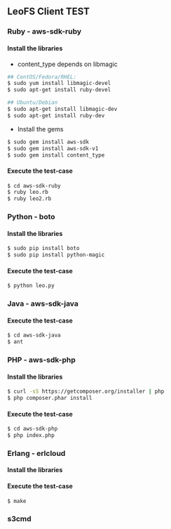 ## LeoFS Client TEST

### Ruby - aws-sdk-ruby
#### Install the libraries

* content_type depends on libmagic

```bash
## CentOS/Fedora/RHEL: 
$ sudo yum install libmagic-devel
$ sudo apt-get install ruby-devel

## Ubuntu/Debian
$ sudo apt-get install libmagic-dev
$ sudo apt-get install ruby-dev
```

* Install the gems

```bash
$ sudo gem install aws-sdk
$ sudo gem install aws-sdk-v1
$ sudo gem install content_type
```

#### Execute the test-case

```bash
$ cd aws-sdk-ruby
$ ruby leo.rb
$ ruby leo2.rb
``` 

### Python - boto
#### Install the libraries

```bash
$ sudo pip install boto
$ sudo pip install python-magic
```

#### Execute the test-case

```bash
$ python leo.py
```

### Java - aws-sdk-java
#### Execute the test-case

```bash
$ cd aws-sdk-java
$ ant
```

### PHP - aws-sdk-php
#### Install the libraries

```bash
$ curl -sS https://getcomposer.org/installer | php
$ php composer.phar install
```

#### Execute the test-case

```bash
$ cd aws-sdk-php
$ php index.php
```

### Erlang - erlcloud
#### Install the libraries

#### Execute the test-case

```bash
$ make 
```
### s3cmd
